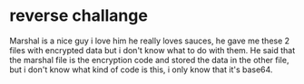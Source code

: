 # reverse challange


Marshal is a nice guy i love him he really loves sauces, he gave me these 2 files with encrypted data but i don't know what to do with them.
He said that the marshal file is the encryption code and stored the data in the other file, but i don't know what kind of code is this, i only know that it's base64.

